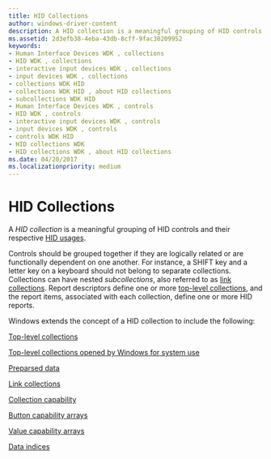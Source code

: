 ```yaml
---
title: HID Collections
author: windows-driver-content
description: A HID collection is a meaningful grouping of HID controls and their respective HID usages.
ms.assetid: 2d3efb38-4eba-43db-8cff-9fac30209952
keywords:
- Human Interface Devices WDK , collections
- HID WDK , collections
- interactive input devices WDK , collections
- input devices WDK , collections
- collections WDK HID
- collections WDK HID , about HID collections
- subcollections WDK HID
- Human Interface Devices WDK , controls
- HID WDK , controls
- interactive input devices WDK , controls
- input devices WDK , controls
- controls WDK HID
- HID collections WDK
- HID collections WDK , about HID collections
ms.date: 04/20/2017
ms.localizationpriority: medium
---
```


# HID Collections


A *HID collection* is a meaningful grouping of HID controls and their respective [HID usages](hid-usages.md).

Controls should be grouped together if they are logically related or are functionally dependent on one another. For instance, a SHIFT key and a letter key on a keyboard should not belong to separate collections. Collections can have nested *subcollections*, also referred to as [link collections](link-collections.md). Report descriptors define one or more [top-level collections](top-level-collections.md), and the report items, associated with each collection, define one or more HID reports.




Windows extends the concept of a HID collection to include the following:

[Top-level collections](top-level-collections.md)

[Top-level collections opened by Windows for system use](top-level-collections-opened-by-windows-for-system-use.md)

[Preparsed data](preparsed-data.md)

[Link collections](link-collections.md)

[Collection capability](collection-capability.md)

[Button capability arrays](button-capability-arrays.md)

[Value capability arrays](value-capability-arrays.md)

[Data indices](data-indices.md)

 

 




